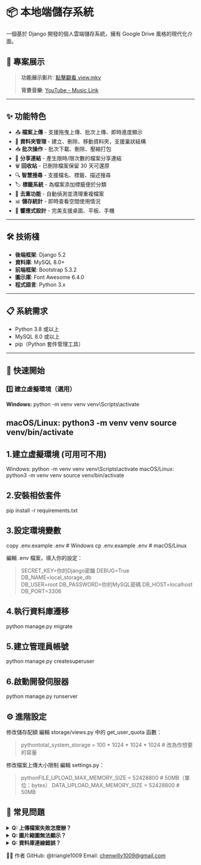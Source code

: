 # 📦 本地端儲存系統

一個基於 Django 開發的個人雲端儲存系統，擁有 Google Drive 風格的現代化介面。

## 🎥 專案展示

> **功能展示影片**: [點擊觀看 view.mkv](view.mkv)
> 
> **背景音樂**: [YouTube - Music Link](https://www.youtube.com/watch?v=kN0En78zRwU)

---

## ✨ 功能特色

- 📤 **檔案上傳** - 支援拖曳上傳、批次上傳、即時進度顯示
- 📁 **資料夾管理** - 建立、刪除、移動資料夾，支援巢狀結構
- 📥 **批次操作** - 批次下載、刪除、壓縮打包
- 🔗 **分享連結** - 產生限時/限次數的檔案分享連結
- 🗑️ **回收站** - 已刪除檔案保留 30 天可還原
- 🔍 **智慧搜尋** - 支援檔名、標籤、描述搜尋
- 🏷️ **標籤系統** - 為檔案添加標籤便於分類
- 🔄 **去重功能** - 自動偵測並清理重複檔案
- 📊 **儲存統計** - 即時查看空間使用情況
- 📱 **響應式設計** - 完美支援桌面、平板、手機

---

## 🛠️ 技術棧

- **後端框架**: Django 5.2
- **資料庫**: MySQL 8.0+
- **前端框架**: Bootstrap 5.3.2
- **圖示庫**: Font Awesome 6.4.0
- **程式語言**: Python 3.x

---

## 📋 系統需求

- Python 3.8 或以上
- MySQL 8.0 或以上
- pip（Python 套件管理工具）

---

## 🚀 快速開始

### 1️⃣ 建立虛擬環境（選用）

**Windows:**
python -m venv venv
venv\Scripts\activate

**macOS/Linux:**
python3 -m venv venv
source venv/bin/activate
---
## 1.建立虛擬環境 (可用可不用)
Windows:
python -m venv venv
venv\Scripts\activate
macOS/Linux:
python3 -m venv venv
source venv/bin/activate

## 2.安裝相依套件
pip install -r requirements.txt

## 3.設定環境變數
copy .env.example .env  # Windows
cp .env.example .env    # macOS/Linux

編輯 .env 檔案，填入你的設定： 
>SECRET_KEY=你的Django密鑰
>DEBUG=True
>DB_NAME=local_storage_db   
>DB_USER=root
>DB_PASSWORD=你的MySQL密碼
>DB_HOST=localhost
>DB_PORT=3306

## 4.執行資料庫遷移
python manage.py migrate

## 5.建立管理員帳號
python manage.py createsuperuser

## 6.啟動開發伺服器
python manage.py runserver


## ⚙️ 進階設定
修改儲存配額
編輯 storage/views.py 中的 get_user_quota 函數：
>pythontotal_system_storage = 100 * 1024 * 1024 * 1024  # 改為你想要的容量

修改檔案上傳大小限制
編輯 settings.py：
>pythonFILE_UPLOAD_MAX_MEMORY_SIZE = 52428800  # 50MB（單位：bytes）
>DATA_UPLOAD_MAX_MEMORY_SIZE = 52428800  # 50MB

## 🐛 常見問題
<details>
<summary><b>Q: 上傳檔案失敗怎麼辦？</b></summary>
A: 檢查以下項目：

media/ 資料夾是否存在且有寫入權限
檔案大小是否超過限制（預設 50MB）
儲存空間是否已滿

</details>
<details>
<summary><b>Q: 圖片縮圖無法顯示？</b></summary>
A: 確認已安裝 Pillow 套件：
bashpip install Pillow
</details>
<details>
<summary><b>Q: 資料庫連線錯誤？</b></summary>
A: 檢查：

MySQL 服務是否啟動
.env 中的資料庫帳號密碼是否正確
資料庫是否已建立
</details>


👨‍💻 作者
GitHub: @triangle1009
Email:  chenwilly1009@gmail.com
